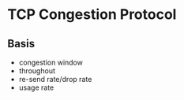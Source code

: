 # TCP Congestion Protocol

## Basis

*   congestion window
*   throughout
*   re-send rate/drop rate
*   usage rate

